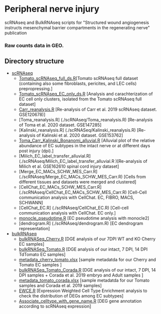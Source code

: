 # Peripheral nerve injury
scRNAseq and BulkRNAseq scripts for "Structured wound angiogenesis instructs mesenchymal barrier compartments in the regenerating nerve" publication 

### Raw counts data in GEO. 

## Directory structure


 * [scRNAseq](./scRNAseq)
   * [Tomato_scRNAseq_full_ds.R](./scRNAseq/Tomato_scRNAseq_full_ds.R)[Tomato scRNAseq full dataset (containing also some fibroblasts, pericites, and LEC cells) prepropressing.] 
   * [Tomato_scRNAseq_EC_only_ds.R](./scRNAseq/Tomato_scRNAseq_EC_only_ds.R) [Analysis and carachterization of EC cell only clusters, isolated from the Tomato scRNAseq full dataset]
   * [Carr_reanalysis.R](./scRNAseq/Carr_reanalysis.R) [Re-analysis of Carr et al. 2019 scRNAseq dataset. GSE120678)]
   * [Toma_reanalysis.R] (./scRNAseq/Toma_reanalysis.R)  [Re-analysis of Toma et al. 2020 dataset. GSE147285]
   * [Kalinski_reanalysis.R] (./scRNASeq/Kalinski_reanalysis.R) [Re-analysis of Kalinski et al. 2020 dataset. GSE153762]
   * [Toma_Carr_Kalinski_Bonanomi_alluvial.R](./scRNAseq/Toma_Carr_Kalinski_Bonanomi_alluvial.R) [Alluvial plot of the relative abundance of EC subtypes in the intact nerve or at different days post injury (dpi).]
   * [Milich_EC_label_transfer_alluvial.R] (./scRNAseq/Milich_EC_label_transfer_alluvial.R )[Re-analysis of Milich et al. GSE162610 spinal cord injury dataset]
   * [Merge_EC_MACs_SCHW_MES_Carr.R] (./scRNAseq/Merge_EC_MACs_SCHW_MES_Carr.R) [Cells from different tissues and datasets were merged and clustered]
   * [CellChat_EC_MACs_SCHW_MES_Carr.R] (./scRNAseq/CellChat_EC_MACs_SCHW_MES_Carr.R) [Cell-Cell communication analysis with CellChat. EC, FIBRO, MACS, SCHWANN]
   * [CellChat_EC.R] (./scRNAseq/CellChat_EC.R) [Cell-cell communication analysis with CellChat. EC only.]
   * [monocle_pseudotime.R](./scRNAseq/monocle_pseudotime.R) [EC pseudotime analysis with monocle2]
   * [dendrogram.R] (./scRNAseq/dendrogram.R) [EC dendrogram representation]
 * [bulkRNAseq](./bulkRNAseq) 
   * [bulkRNASeq_Cherry.R](./bulkRNAseq/bulkRNASeq_Cherry.R) [DGE analysis of our 7DPI WT and KO Cherry EC samples]
   * [bulkRNASeq_Tomato.R](./bulkRNAseq/bulkRNASeq_Tomato.R) [DGE analysis of our intact, 7 DPI, 14 DPI TdTomato EC samples]
   * [metadata_cherry_tomato.xlsx](./bulkRNAseq/metadata_cherry_tomato.xlsx) [sample metadatda for our Cherry and Tomato EC samples ]
   * [bulkRNASeq_Tomato_Corada.R](./bulkRNAseq/bulkRNASeq_Tomato_Corada.R) [DGE analysis of our intact, 7 DPI, 14 DPI samples + Corada et al. 2019 embryo and Adult samples ]
   * [metadata_tomato_corada.xlsx](./bulkRNAseq/metadata_tomato_corada.xlsx) [sample metadatda for our Tomato samples and Corada et al. 2019 samples]
   * [EWCE.R](./bulkRNAseq/EWCE.R) [Expression Weighted Cell Type Enrichment analysis to check the distribution of DEGs among EC subtypes]
   * [Associate_celltype_with_gene_name.R](./bulkRNAseq/Associate_celltype_with_gene_name.R) [DEG gene annotation according to scRNAseq expression]





